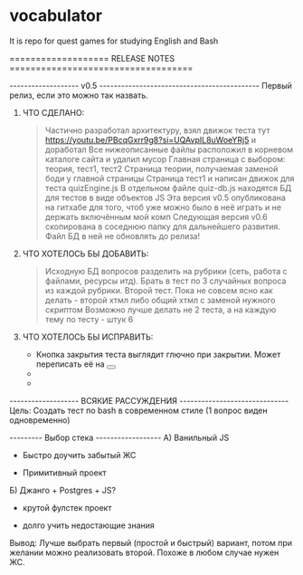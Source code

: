 # vocabulator
It is repo for quest games for studying English and Bash

=================== RELEASE NOTES ===================================

------------------- v0.5 --------------------------------------------
Первый релиз, если это можно так назвать.

1) ЧТО СДЕЛАНО:
    > Частично разработал архитектуру, взял движок теста тут https://youtu.be/PBcqGxrr9g8?si=UQAvpIL8uWoeYRj5 и доработал
    > Все нижеописанные файлы расположил в корневом каталоге сайта и удалил мусор
    > Главная страница с выбором: теория, тест1, тест2
    > Страница теории, получаемая заменой боди у главной страницы
    > Страница тест1 и написан движок для теста quizEngine.js
    > В отдельном файле quiz-db.js находятся БД для тестов в виде объектов JS
    > Эта версия v0.5 опубликована на гитхабе для того, чтоб уже можно было в неё играть и не держать включённым мой комп
    > Следующая версия v0.6 скопирована в соседнюю папку для дальнейшего развития. Файл БД в ней не обновлять до релиза!

2) ЧТО ХОТЕЛОСЬ БЫ ДОБАВИТЬ:
    > Исходную БД вопросов разделить на рубрики (сеть, работа с файлами, ресурсы итд). Брать в тест по 3 случайных вопроса из каждой рубрики.
    > Второй тест. Пока не совсем ясно как делать - второй хтмл либо общий хтмл с заменой нужного скриптом
    > Возможно лучше делать не 2 теста, а на каждую тему по тесту - штук 6

3) ЧТО ХОТЕЛОСЬ БЫ ИСПРАВИТЬ:
    - Кнопка закрытия теста выглядит глючно при закрытии. Может переписать её на <button>
    -
    -


------------------- ВСЯКИЕ РАССУЖДЕНИЯ ------------------------------
Цель:
Создать тест по bash в современном стиле (1 вопрос виден одновременно)

--------- Выбор стека ------------------
А) Ванильный JS
+ Быстро доучить забытый ЖС
- Примитивный проект

Б) Джанго + Postgres + JS?
+ крутой фулстек проект
- долго учить недостающие знания

Вывод: Лучше выбрать первый (простой и быстрый) вариант, потом при желании можно реализовать второй. Похоже в любом случае нужен ЖС.